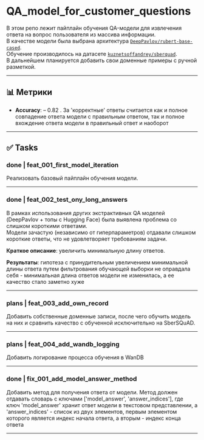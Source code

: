 # QA_model_for_customer_questions

В этом репо лежит пайплайн обучения QA-модели для извлечения ответа на вопрос пользователя из массива информации.  
В качестве модели была выбрана архитектура [`DeepPavlov/rubert-base-cased`](https://huggingface.co/DeepPavlov/rubert-base-cased).  
Обучение производилось на датасете [`kuznetsoffandrey/sberquad`](https://huggingface.co/datasets/kuznetsoffandrey/sberquad).  
В дальнейшем планируется добавить свои доменные примеры с ручной разметкой. 

---

## 📊 Метрики

- **Accuracy**: –  0.82 . За 'корректные' ответы считается как и полное совпадение ответа модели с правильным ответом, так и полное вхождение ответа модели в правильный ответ и наоборот 

---

## ✅ Tasks

### done | feat_001_first_model_iteration
Реализовать базовый пайплайн обучения модели.

---

### done | feat_002_test_ony_long_answers
В рамках использования других экстрактивных QA моделей (DeepPavlov + топы с Hugging Face) была выявлена проблема со слишком короткими ответами.  
Модели зачастую (независимо от гиперпараметров) отдавали слишком короткие ответы, что не удовлетворяет требованиям задачи.
  
**Краткое описание**: увеличить минимальную длину ответов.

**Результаты**: гипотеза с принудительным увеличением минимальной длины ответа путем фильтрования обучающей выборки не оправдала себя - минимальная длина ответов модели не изменилась, а ее качество стало заметно хуже

---

### plans | feat_003_add_own_record
Добавить собственные доменные записи, после чего обучить модель на них и сравнить качество с обученной исключительно на SberSQuAD.

---

### plans | feat_004_add_wandb_logging
Добавить логирование процесса обучения в WanDB

---

### done | fix_001_add_model_answer_method
Добавить метод для получения ответа от модели. Метод должен отдавать словарь с ключами ['model_answer', 'answer_indices'], где ключ 'model_answer' хранит ответ модели в текстовом представлении, а 'answer_indices' - список из двух элементов, первым элементом которого является индекс начала ответа, а вторым - индекс конца ответа
 
---